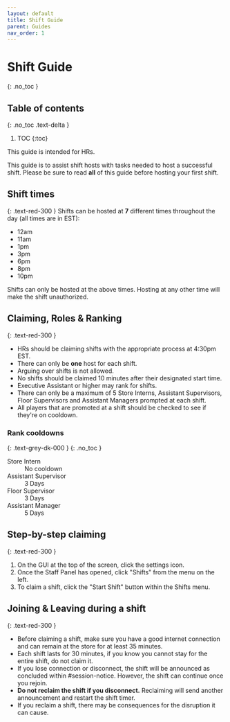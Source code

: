 ```yaml
---
layout: default
title: Shift Guide
parent: Guides
nav_order: 1
---
```


# Shift Guide
{: .no_toc }

## Table of contents
{: .no_toc .text-delta }

1. TOC
{:toc}

This guide is intended for HRs.

This guide is to assist shift hosts with tasks needed to host a successful shift. Please be sure to read **all** of this guide before hosting your first shift.

## Shift times
{: .text-red-300 }
Shifts can be hosted at **7** different times throughout the day (all times are in EST):
- 12am
- 11am
- 1pm
- 3pm
- 6pm
- 8pm
- 10pm

Shifts can only be hosted at the above times. Hosting at any other time will make the shift unauthorized.

## Claiming, Roles & Ranking
{: .text-red-300 }
- HRs should be claiming shifts with the appropriate process at 4:30pm EST.
- There can only be **one** host for each shift.
- Arguing over shifts is not allowed.
- No shifts should be claimed 10 minutes after their designated start time.
- Executive Assistant or higher may rank for shifts.
- There can only be a maximum of 5 Store Interns, Assistant Supervisors, Floor Supervisors and Assistant Managers prompted at each shift.
- All players that are promoted at a shift should be checked to see if they're on cooldown.

### Rank cooldowns
{: .text-grey-dk-000 } 
{: .no_toc }
<dl>
  <dt>Store Intern</dt>
  <dd>No cooldown</dd>
  <dt>Assistant Supervisor</dt>
  <dd>3 Days</dd>
  <dt>Floor Supervisor</dt>
  <dd>3 Days</dd>
  <dt>Assistant Manager</dt>
  <dd>5 Days</dd>
</dl>

## Step-by-step claiming
{: .text-red-300 }
1. On the GUI at the top of the screen, click the settings icon.
2. Once the Staff Panel has opened, click "Shifts" from the menu on the left.
3. To claim a shift, click the "Start Shift" button within the Shifts menu.

## Joining & Leaving during a shift
{: .text-red-300 }
- Before claiming a shift, make sure you have a good internet connection and can remain at the store for at least 35 minutes.
- Each shift lasts for 30 minutes, if you know you cannot stay for the entire shift, do not claim it.
- If you lose connection or disconnect, the shift will be announced as concluded within #session-notice. However, the shift can continue once you rejoin.
- **Do not reclaim the shift if you disconnect.** Reclaiming will send another announcement and restart the shift timer.
- If you reclaim a shift, there may be consequences for the disruption it can cause.
